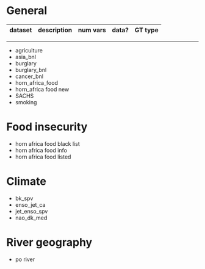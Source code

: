 # General

| dataset | description | num vars |  data? | GT type|
|---|---|---|---|---|
---

- agriculture
- asia_bnl
- burglary
- burglary_bnl
- cancer_bnl
- horn_africa_food
- horn_africa food new
- SACHS
- smoking

# Food insecurity
- horn africa food black list
- horn africa food info
- horn africa food listed

# Climate
- bk_spv
- enso_jet_ca
- jet_enso_spv
- nao_dk_med

# River geography
- po river
